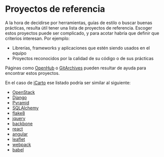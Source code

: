 # Proyectos de referencia

A la hora de decidirse por herramientas, guías de estilo o buscar buenas prácticas, resulta útil tener una lista de proyectos de referencia. Escoger estos proyectos puede ser complicado, y para acotar habría que definir que criterios interesan. Por ejemplo:

-   Librerías, frameworks y aplicaciones que estén siendo usados en el equipo
-   Proyectos reconocidos por la calidad de su código o de sus prácticas

Páginas como [OpenHub](http://www.networkworld.com/article/2926175/opensource-subnet/open-hub-how-to-find-the-best-open-source-projects.html) o [GitArchives](https://www.githubarchive.org/) pueden resultar de ayuda para encontrar estos proyectos.

En el caso de [iCarto](http://icarto.es) ese listado podría ser similar al siguiente:

-   [OpenStack](https://wiki.openstack.org/wiki/How_To_Contribute)
-   [Django](https://docs.djangoproject.com/en/dev/internals/contributing/)
-   [Pyramid](https://pylonsproject.org/community-how-to-contribute.html)
-   [SQLAlchemy](https://www.sqlalchemy.org/develop.html)
-   [flake8](https://github.com/PyCQA/flake8)
-   [jquery](https://contribute.jquery.org/)
-   [backbone](https://github.com/jashkenas/backbone/blob/master/CONTRIBUTING.md)
-   [react](https://facebook.github.io/react/contributing/how-to-contribute.html)
-   [angular](https://github.com/angular/angular.js/blob/master/CONTRIBUTING.md)
-   [leaflet](https://github.com/Leaflet/Leaflet/blob/master/CONTRIBUTING.md)
-   [webpack](https://github.com/webpack/webpack/blob/master/CONTRIBUTING.md)
-   [babel](https://github.com/babel/babel/blob/master/CONTRIBUTING.md)
